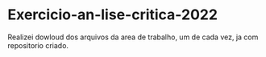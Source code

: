 # Exercicio-an-lise-critica-2022
Realizei dowloud dos arquivos da area de trabalho, um de cada vez, ja com repositorio criado.
